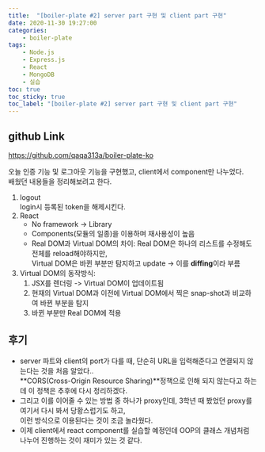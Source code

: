 ```yaml
---
title:  "[boiler-plate #2] server part 구현 및 client part 구현"
date: 2020-11-30 19:27:00
categories:
    - boiler-plate
tags:
    - Node.js
    - Express.js
    - React
    - MongoDB
    - 실습
toc: true
toc_sticky: true
toc_label: "[boiler-plate #2] server part 구현 및 client part 구현"
---
```

## github Link
<https://github.com/qaqa313a/boiler-plate-ko>

오늘 인증 기능 및 로그아웃 기능을 구현했고, client에서 component만 나누었다.<br>
배웠던 내용들을 정리해보려고 한다.

1. logout <br>
   login시 등록된 token을 해제시킨다.
2. React <br>
   - No framework -> Library
   - Components(모듈의 일종)을 이용하며 재사용성이 높음
   - Real DOM과 Virtual DOM의 차이: Real DOM은 하나의 리스트를 수정해도 전체를 reload해야하지만,<br>
     Virtual DOM은 바뀐 부분만 탐지하고 update -> 이를 **diffing**이라 부름
3. Virtual DOM의 동작방식:
   1. JSX를 렌더링 -> Virtual DOM이 업데이트됨
   2. 현재의 Virtual DOM과 이전에 Virtual DOM에서 찍은 snap-shot과 비교하여 바뀐 부분을 탐지
   3. 바뀐 부분만 Real DOM에 적용

## 후기
  - server 파트와 client의 port가 다를 때, 단순히 URL을 입력해준다고 연결되지 않는다는 것을 처음 알았다..<br>
    **CORS(Cross-Origin Resource Sharing)**정책으로 인해 되지 않는다고 하는데 이 정책은 추후에 다시 정리하겠다.
  - 그리고 이를 이어줄 수 있는 방법 중 하나가 proxy인데, 3학년 때 봤었던 proxy를 여기서 다시 봐서 당황스럽기도 하고, <br>
    이런 방식으로 이용된다는 것이 조금 놀라웠다.
  - 이제 client에서 react component를 실습할 예정인데 OOP의 클래스 개념처럼 나누어 진행하는 것이 재미가 있는 것 같다.
